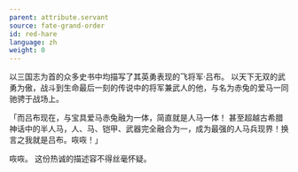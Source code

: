 ```yaml
---
parent: attribute.servant
source: fate-grand-order
id: red-hare
language: zh
weight: 0
---
```


以三国志为首的众多史书中均描写了其英勇表现的飞将军·吕布。
以天下无双的武勇为傲，战斗到生命最后一刻的传说中的将军兼武人的他，与名为赤兔的爱马一同驰骋于战场上。

「而吕布现在，与宝具爱马赤兔融为一体，简直就是人马一体！
甚至超越古希腊神话中的半人马，人、马、铠甲、武器完全融合为一，成为最强的人马兵现界！换言之我就是吕布。咴咴！」

咴咴。
这份热诚的描述容不得丝毫怀疑。
